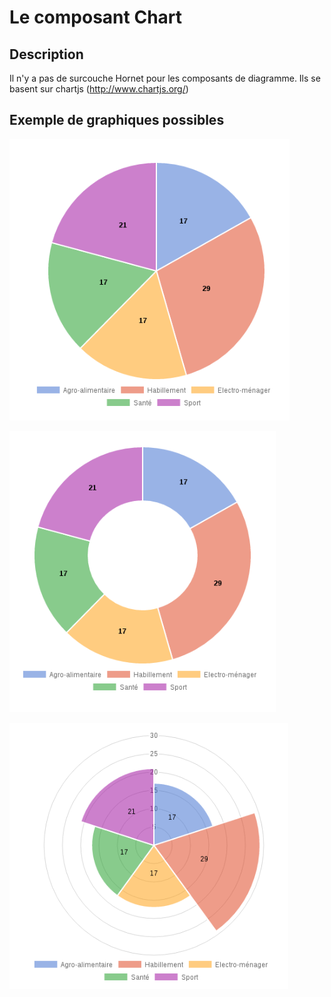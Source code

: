 # Le composant Chart

## Description

Il n'y a pas de surcouche Hornet pour les composants de diagramme.
Ils se basent sur chartjs (http://www.chartjs.org/)

## Exemple de graphiques possibles

![Composant chart lune](../sources/graphique/lune.png)

![Composant chart donut](../sources/graphique/donut.png)

![Composant chart polaire](../sources/graphique/polaire.png)
